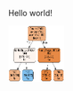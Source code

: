 Hello world!

<img src="https://github.com/MikeMMattinson/Data_Mining_I_D209/blob/main/D209_Task2_Rev1/figures/D209_TASK2_D2_FIG_4_1_CLASSIFICATION_TREE.PNG" alt="MarineGEO circle logo" style="height: 100px; width:100px;"/>
